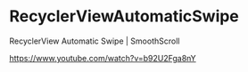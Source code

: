 # RecyclerViewAutomaticSwipe
RecyclerView Automatic Swipe | SmoothScroll

https://www.youtube.com/watch?v=b92U2Fga8nY
